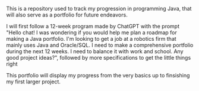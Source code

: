 This is a repository used to track my progression in programming Java, that will also serve as a portfolio for future endeavors.

I will first follow a 12-week program made by ChatGPT with the prompt "Hello chat! I was wondering if you would help me plan a roadmap for making a Java portfolio. I'm looking to get a job at a robotics firm that mainly uses Java and Oracle/SQL. I need to make a comprehensive portfolio during the next 12 weeks. I need to balance it with work and school. Any good project ideas?", followed by more specifications to get the little things right

This portfolio will display my progress from the very basics up to finsishing my first larger project.
